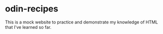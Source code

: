 # odin-recipes
This is a mock website to practice and demonstrate my knowledge of HTML that I've learned so far.